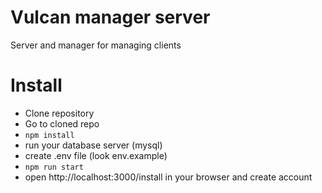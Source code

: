 # Vulcan manager server
Server and manager for managing clients

# Install
- Clone repository
- Go to cloned repo
- `npm install`
- run your database server (mysql)
- create .env file (look env.example)
- `npm run start`
- open http://localhost:3000/install in your browser and create account

